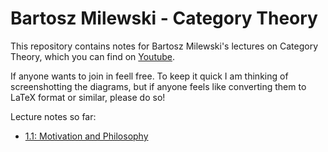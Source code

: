 # Bartosz Milewski - Category Theory

This repository contains notes for Bartosz Milewski's lectures on Category Theory, which you can find on [Youtube](https://www.youtube.com/playlist?list=PLbgaMIhjbmEnaH_LTkxLI7FMa2HsnawM_).

If anyone wants to join in feell free. To keep it quick I am thinking of screenshotting the diagrams, but if anyone feels like converting them to LaTeX format or similar, please do so!

Lecture notes so far:

* [1.1: Motivation and Philosophy](CategoryTheory1.1.md)
